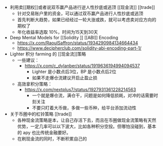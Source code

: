 - 利用卖[[期权]]或者说双币赢产品进行逆人性抄底或逃顶 [[现金流]] [[trade]]
	- 针对交易账户里的资金，可以通过双币赢产品进行人性抄底或逃顶
	- 首先判断大趋势，如果已经经过一轮大涨或跌，就可以考虑卖对应方向的期权了
	- 年化收益率选取 10%，时间为15天到30天
- Deep Mental Models for [[Solidity ]] [[ABI]] Encoding
	- https://x.com/RaoulSaffron/status/1934290984134664434
	- https://www.decipherclub.com/solidity-abi-encoding-part-1/
- Lighter 积分 farming 的 [[现金流]]策略
	- 一些建议：
		- https://x.com/c_dylanber/status/1919636194994094537
			- Lighter 是小数点后3位，BP 是小数点后2位
			- 如果不走爆仓流建议开启止盈止损
	- 高效拿积分策略：
		- https://x.com/nextplus7/status/1927931361228214563
			- 一个就是爆仓流，满仓干，问题是如何降低损耗，对冲的话需要时刻关注
			- 不要只盯着大币做，多做一些币种，给平台添加流动性
- 关于币圈中的杠铃策略 [[trade]]
	- 各种现金流策略是本，让自己存活下去，而且在币圈做现金流策略有天然优势，一定几率可以以下波大，比如各种积分空投。但哪怕没碰到，基本的 apy 也比传统金融要好。
	- 在刷现金流的同时，不断积累自己的